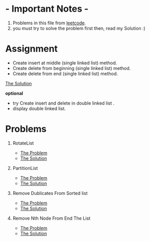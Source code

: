 # - Important Notes -
1. Problems in this file from [leetcode](https://leetcode.com/studyplan/top-interview-150/).
2. you must try to solve the problem first then, read my Solution :)

# Assignment
- Create insert at middle (single linked list) method.
- Create delete from beginning (single linked list) method.
- Create delete from end (single linked list) method.

[The Solution](https://drive.google.com/file/d/1muy3zUOvbwYDCNgE-5kbBDSTGzWiX3EA/view?usp=sharing)

**optional**
* try Create insert and delete in double linked list .
* display double linked list.

# Problems

1. RotateList
   * [The Problem](https://leetcode.com/problems/rotate-list/description/?envType=study-plan-v2&envId=top-interview-150)
   * [The Solution](https://drive.google.com/file/d/1FNgH2GKAFBHSWs_HJoBglvMrOCRrF4Nv/view?usp=sharing)


2. PartitionList
   * [The Problem](https://leetcode.com/problems/partition-list/description/?envType=study-plan-v2&envId=top-interview-150)
   * [The Solution](https://drive.google.com/file/d/1A_RFTOHByKVnsEoaFmWVrWPDgREBsS-n/view?usp=drive_link)


3. Remove Dublicates From Sorted list
   * [The Problem](https://leetcode.com/problems/remove-duplicates-from-sorted-list-ii/description/?envType=study-plan-v2&envId=top-interview-150)
   * [The Solution](https://drive.google.com/file/d/1RBL6QqEbpM3N8LgNoapRTnnCsbBnkLqY/view?usp=drive_link)


4. Remove Nth Node From End The List
   * [The Problem](https://leetcode.com/problems/remove-nth-node-from-end-of-list/description/?envType=study-plan-v2&envId=top-interview-150)
   * [The Solution](https://drive.google.com/file/d/158nqLfzlEu2H2vVmM2cuhgBl1v4bPTdZ/view?usp=drive_link)
